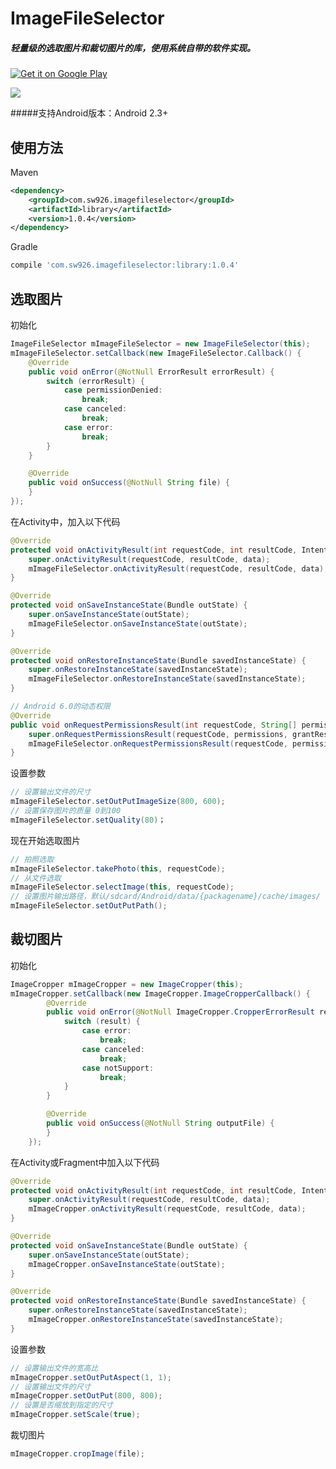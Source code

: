 # ImageFileSelector
##### 轻量级的选取图片和裁切图片的库，使用系统自带的软件实现。

[![Get it on Google Play](http://www.android.com/images/brand/get_it_on_play_logo_small.png)](http://play.google.com/store/apps/details?id=com.sw926.imagefileselector.example)

<a href="http://www.methodscount.com/?lib=com.sw926.imagefileselector%3Alibrary%3A1.0.4"><img src="https://img.shields.io/badge/Methods and size-core: 283 | deps: 15157 | 42 KB-e91e63.svg"/></a>

#####支持Android版本：Android 2.3+

使用方法
----------
Maven

```xml
<dependency>
    <groupId>com.sw926.imagefileselector</groupId>
    <artifactId>library</artifactId>
    <version>1.0.4</version>
</dependency>
```
Gradle

```gradle
compile 'com.sw926.imagefileselector:library:1.0.4'
```


选取图片
----------
初始化
``` java
ImageFileSelector mImageFileSelector = new ImageFileSelector(this);
mImageFileSelector.setCallback(new ImageFileSelector.Callback() {
    @Override
    public void onError(@NotNull ErrorResult errorResult) {
        switch (errorResult) {
            case permissionDenied:
                break;
            case canceled:
                break;
            case error:
                break;
        }
    }

    @Override
    public void onSuccess(@NotNull String file) {
    }
});
```
在Activity中，加入以下代码
```java
@Override
protected void onActivityResult(int requestCode, int resultCode, Intent data) {
    super.onActivityResult(requestCode, resultCode, data);
    mImageFileSelector.onActivityResult(requestCode, resultCode, data);
}

@Override
protected void onSaveInstanceState(Bundle outState) {
    super.onSaveInstanceState(outState);
    mImageFileSelector.onSaveInstanceState(outState);
}

@Override
protected void onRestoreInstanceState(Bundle savedInstanceState) {
    super.onRestoreInstanceState(savedInstanceState);
    mImageFileSelector.onRestoreInstanceState(savedInstanceState);
}

// Android 6.0的动态权限
@Override
public void onRequestPermissionsResult(int requestCode, String[] permissions, int[] grantResults) {
    super.onRequestPermissionsResult(requestCode, permissions, grantResults);
    mImageFileSelector.onRequestPermissionsResult(requestCode, permissions, grantResults);
}
```
设置参数
```java
// 设置输出文件的尺寸
mImageFileSelector.setOutPutImageSize(800, 600);
// 设置保存图片的质量 0到100
mImageFileSelector.setQuality(80)；
```
现在开始选取图片
```java
// 拍照选取
mImageFileSelector.takePhoto(this, requestCode);
// 从文件选取
mImageFileSelector.selectImage(this, requestCode);
// 设置图片输出路径，默认/sdcard/Android/data/{packagename}/cache/images/
mImageFileSelector.setOutPutPath();
```


裁切图片
----------
初始化
```java
ImageCropper mImageCropper = new ImageCropper(this);
mImageCropper.setCallback(new ImageCropper.ImageCropperCallback() {
        @Override
        public void onError(@NotNull ImageCropper.CropperErrorResult result) {
            switch (result) {
                case error:
                    break;
                case canceled:
                    break;
                case notSupport:
                    break;
            }
        }

        @Override
        public void onSuccess(@NotNull String outputFile) {
        }
    });
```
在Activity或Fragment中加入以下代码
```java
@Override
protected void onActivityResult(int requestCode, int resultCode, Intent data) {
    super.onActivityResult(requestCode, resultCode, data);
    mImageCropper.onActivityResult(requestCode, resultCode, data);
}

@Override
protected void onSaveInstanceState(Bundle outState) {
    super.onSaveInstanceState(outState);
    mImageCropper.onSaveInstanceState(outState);
}

@Override
protected void onRestoreInstanceState(Bundle savedInstanceState) {
    super.onRestoreInstanceState(savedInstanceState);
    mImageCropper.onRestoreInstanceState(savedInstanceState);
}
```
设置参数
```java
// 设置输出文件的宽高比
mImageCropper.setOutPutAspect(1, 1);
// 设置输出文件的尺寸
mImageCropper.setOutPut(800, 800);
// 设置是否缩放到指定的尺寸
mImageCropper.setScale(true);
```
裁切图片
```java
mImageCropper.cropImage(file);
```
